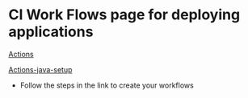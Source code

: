# CI Work Flows page for deploying applications

[Actions](https://docs.github.com/en/actions/quickstart)

[Actions-java-setup](https://github.com/actions/setup-java)

- Follow the steps in the link to create your workflows

